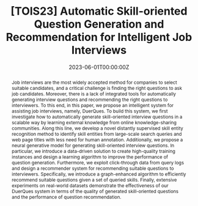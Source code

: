 ---
title: '[TOIS23] Automatic Skill-oriented Question Generation and Recommendation for Intelligent Job Interviews'

# Authors
# If you created a profile for a user (e.g. the default `admin` user), write the username (folder name) here
# and it will be replaced with their full name and linked to their profile.
authors: [Chuan Qin, Hengshu Zhu, Dazhong Shen, Ying Sun, Kaichun Yao, Peng Wang, Hui Xiong]

# Author notes (optional)
author_notes: []

date: '2023-06-01T00:00:00Z'
doi: ''

# Schedule page publish date (NOT publication's date).
publishDate: '2023-06-01T00:00:00Z'

# Publication type.
# Accepts a single type but formatted as a YAML list (for Hugo requirements).
# Enter a publication type from the CSL standard.
publication_types: ['article-journal']

# Publication name and optional abbreviated publication name.
publication: ACM Transactions on Information Systems
publication_short: ACM TOIS

abstract: "Job interviews are the most widely accepted method for companies to select suitable candidates, and a critical challenge is finding the right questions to ask job candidates. Moreover, there is a lack of integrated tools for automatically generating interview questions and recommending the right questions to interviewers. To this end, in this paper, we propose an intelligent system for assisting job interviews, namely, DuerQues. To build this system, we first investigate how to automatically generate skill-oriented interview questions in a scalable way by learning external knowledge from online knowledge-sharing communities. Along this line, we develop a novel distantly supervised skill entity recognition method to identify skill entities from large-scale search queries and web page titles with less need for human annotation. Additionally, we propose a neural generative model for generating skill-oriented interview questions. In particular, we introduce a data-driven solution to create high-quality training instances and design a learning algorithm to improve the performance of question generation. Furthermore, we exploit click-through data from query logs and design a recommender system for recommending suitable questions to interviewers. Specifically, we introduce a graph-enhanced algorithm to efficiently recommend suitable questions given a set of queried skills. Finally, extensive experiments on real-world datasets demonstrate the effectiveness of our DuerQues system in terms of the quality of generated skill-oriented questions and the performance of question recommendation."

# Summary. An optional shortened abstract.
summary: Job interviews are the most widely accepted method for companies to select suitable candidates, and a critical challenge is finding...

tags: []

# Display this page in the Featured widget?
featured: true

# Custom links (uncomment lines below)
# links:
# - name: Custom Link
#   url: http://example.org

url_pdf: ''
url_code: ''
url_dataset: ''
url_poster: ''
url_project: ''
url_slides: ''
url_source: ''
url_video: ''
---